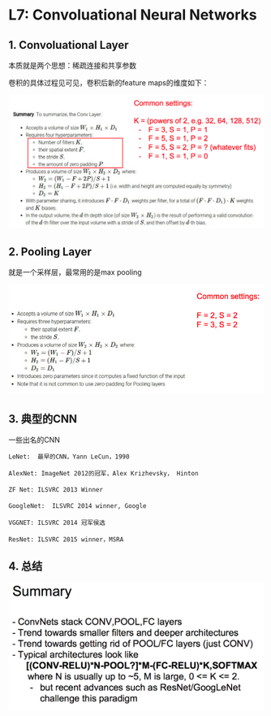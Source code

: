 # L7: Convoluational Neural Networks


## 1. Convoluational Layer

本质就是两个思想：稀疏连接和共享参数

卷积的具体过程见可见，卷积后新的feature maps的维度如下：

![l7_convolutional_layer.png](./Images/l7_convolutional_layer.png)


## 2. Pooling Layer

就是一个采样层，最常用的是max pooling

![l7_pooling_layer.png](./Images/l7_pooling_layer.png)


## 3. 典型的CNN

一些出名的CNN

    LeNet:  最早的CNN，Yann LeCun，1990

    AlexNet: ImageNet 2012的冠军，Alex Krizhevsky， Hinton

    ZF Net: ILSVRC 2013 Winner

    GoogleNet:  ILSVRC 2014 winner, Google

    VGGNET: ILSVRC 2014 冠军侯选

    ResNet: ILSVRC 2015 winner，MSRA


## 4. 总结

![l7_summary.png](./Images/l7_summary.png)